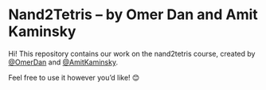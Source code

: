 # Nand2Tetris – by Omer Dan and Amit Kaminsky

Hi! This repository contains our work on the nand2tetris course, created by [@OmerDan](https://github.com/omer-dan) and [@AmitKaminsky](https://github.com/AmitKaminsky).

Feel free to use it however you’d like! 😊
